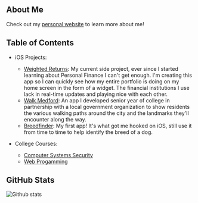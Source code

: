 ## About Me

Check out my [personal website](https://samhollingsworth.github.io) to learn more about me!

## Table of Contents

* iOS Projects:
  + [Weighted Returns](https://github.com/samhollingsworth/weighted-returns#readme): My current side project, ever since I started learning about Personal Finance I can't get enough. I'm creating this app so I can quickly see how my entire portfolio is doing on my home screen in the form of a widget. The financial institutions I use lack in real-time updates and playing nice with each other.
  + [Walk Medford](https://github.com/walkMedfordiOS/iOSapp#readme): An app I developed senior year of college in partnership with a local government organization to show residents the various walking paths around the city and the landmarks they'll encounter along the way.
  + [Breedfinder](https://github.com/samhollingsworth/BreedFinder#readme): My first app! It's what got me hooked on iOS, still use it from time to time to help identify the breed of a dog.

* College Courses:
  + [Computer Systems Security](https://github.com/samhollingsworth/Computer-Systems-Security)
  + [Web Progamming](https://github.com/samhollingsworth/Web-Programming)

## GitHub Stats
![Github stats](https://github-readme-stats.vercel.app/api?username=samhollingsworth)
